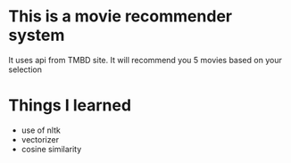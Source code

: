 # This is a movie recommender system 
It uses api from TMBD site.
It will recommend you 5 movies based on your selection

# Things I learned
- use of nltk
- vectorizer
- cosine similarity
